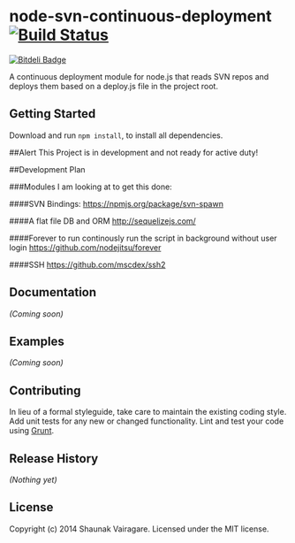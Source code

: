 # node-svn-continuous-deployment [![Build Status](https://secure.travis-ci.org/shaunakv1/node-svn-continuous-deployment.png?branch=master)](http://travis-ci.org/shaunakv1/node-svn-continuous-deployment)

[![Bitdeli Badge](https://d2weczhvl823v0.cloudfront.net/shaunakv1/nodejs-svn-continuous-deployer/trend.png)](https://bitdeli.com/free "Bitdeli Badge")


A continuous deployment module for node.js that reads SVN repos and deploys them based on a deploy.js file in the project root.

## Getting Started
Download and run `npm install`, to install all dependencies.

##Alert
This Project is in development and not ready for active duty!

##Development Plan

###Modules I am looking at to get this done:

####SVN Bindings:
https://npmjs.org/package/svn-spawn

####A flat file DB and ORM
http://sequelizejs.com/

####Forever
to run continously run the script in background without user login
https://github.com/nodejitsu/forever

####SSH
https://github.com/mscdex/ssh2

## Documentation
_(Coming soon)_

## Examples
_(Coming soon)_

## Contributing
In lieu of a formal styleguide, take care to maintain the existing coding style. Add unit tests for any new or changed functionality. Lint and test your code using [Grunt](http://gruntjs.com/).

## Release History
_(Nothing yet)_

## License
Copyright (c) 2014 Shaunak Vairagare. Licensed under the MIT license.

